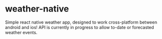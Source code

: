 # weather-native
Simple react native weather app, designed to work cross-platform between android and ios!
API is currently in progress to allow to-date or forecasted weather events.
